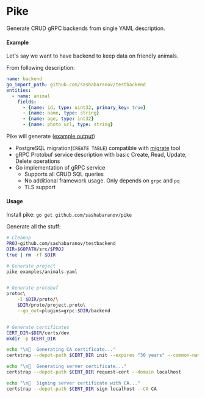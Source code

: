 # Pike

Generate CRUD gRPC backends from single YAML description.


#### Example

Let's say we want to have backend to keep data on friendly animals.


From following description:

```yaml
name: backend
go_import_path: github.com/sashabaranov/testbackend
entities:
  - name: animal
    fields:
      - {name: id, type: uint32, primary_key: true}
      - {name: name, type: string}
      - {name: age, type: int32}
      - {name: photo_url, type: string}
```

Pike will generate ([example output](https://github.com/sashabaranov/pike/tree/master/examples/testbackend))
* PostgreSQL migration(`CREATE TABLE`) compatible with [migrate](https://github.com/golang-migrate/migrate) tool
* gRPC Protobuf service description with basic Create, Read, Update, Delete operations
* Go implementation of gRPC service 
  * Supports all CRUD SQL queries
  * No additional framework usage. Only depends on `grpc` and `pq`
  * TLS support
  
  
#### Usage

Install pike: `go get github.com/sashabaranov/pike`

Generate all the stuff:


```bash
# Cleanup
PROJ=github.com/sashabaranov/testbackend
DIR=$GOPATH/src/$PROJ
true | rm -rf $DIR

# Generate project
pike examples/animals.yaml


# Generate protobuf
protoc\
	-I $DIR/proto/\
	$DIR/proto/project.proto\
	--go_out=plugins=grpc:$DIR/backend


# Generate certificates
CERT_DIR=$DIR/certs/dev
mkdir -p $CERT_DIR

echo "\n🔖  Generating CA certificate..."
certstrap --depot-path $CERT_DIR init --expires "30 years" --common-name "CA"

echo "\n🔖  Generating server certificate..."
certstrap --depot-path $CERT_DIR request-cert --domain localhost

echo "\n🔖  Signing server certificate with CA..."
certstrap --depot-path $CERT_DIR sign localhost --CA CA
```
